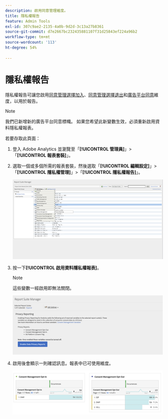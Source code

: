```yaml
---
description: 啟用同意管理維度。
title: 隱私權報告
feature: Admin Tools
exl-id: 307c9ae2-2135-4a0b-9d2d-3c13a27b8361
source-git-commit: d7e2667bc232435881107f31d25843ef224a96b2
workflow-type: tm+mt
source-wordcount: '113'
ht-degree: 54%

---
```


# 隱私權報告

隱私權報告可讓您啟用[同意管理選擇加入](/help/components/dimensions/cm-opt-in.md)、[同意管理選擇退出](/help/components/dimensions/cm-opt-out.md)和[廣告平台同意](/help/components//dimensions/ad-consent.md)維度，以用於報告。

>[!NOTE]
>
>我們已新增新的廣告平台同意標幟。 如果您希望此新變數生效，必須重新啟用資料隱私權報表。

若要存取此頁面：

1. 登入 Adobe Analytics 並瀏覽至「**[!UICONTROL 管理員]**」>「**[!UICONTROL 報表套裝]**」。
1. 選取一個或多個所需的報表套裝，然後選取「**[!UICONTROL 編輯設定]**」>「**[!UICONTROL 隱私權管理]**」>「**[!UICONTROL 隱私權報告]**」。

   ![編輯設定](assets/rsm-privacy-select.png)

1. 按一下&#x200B;**[!UICONTROL 啟用資料隱私權報表]**。

   >[!NOTE]
   >
   >這些變數一經啟用即無法關閉。

   ![啟用](assets/rsm-privacy-enable.png)

1. 啟用後會顯示一則確認訊息。報表中已可使用維度。

   ![報表](assets/consent-management.png)
